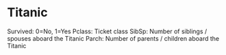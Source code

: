 # Titanic
Survived: 0=No, 1=Yes
Pclass: Ticket class
SibSp: Number of siblings / spouses aboard the Titanic
Parch: Number of parents / children aboard the Titanic